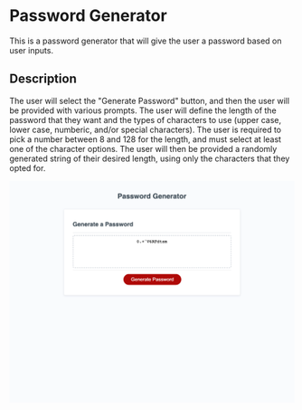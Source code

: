 # Password Generator

This is a password generator that will give the user
a password based on user inputs.

## Description

The user will select the "Generate Password" button,
and then the user will be provided with various prompts.
The user will define the length of the password that they
want and the types of characters to use (upper case, lower
case, numberic, and/or special characters). The user is
required to pick a number between 8 and 128 for the length,
and must select at least one of the character options. The
user will then be provided a randomly generated string of
their desired length, using only the characters that they 
opted for.

![image of password generating page](./assests/images/password-generator.png)

